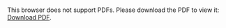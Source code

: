 <object data="christ-in-song/CIS1908pdfs/627.pdf" type="application/pdf" width="100%" height="1024px">
    <embed src="christ-in-song/CIS1908pdfs/627.pdf">
        <p>This browser does not support PDFs. Please download the PDF to view it: <a href="christ-in-song/CIS1908pdfs/627.pdf">Download PDF</a>.</p>
    </embed>
</object>
